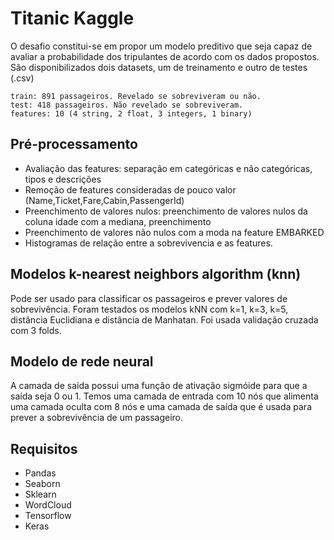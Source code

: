# Titanic Kaggle

O desafio constitui-se em propor um modelo preditivo que seja capaz de avaliar a probabilidade dos tripulantes de acordo com os dados propostos.
São disponibilizados dois datasets, um de treinamento e outro de testes (.csv) 
```
train: 891 passageiros. Revelado se sobreviveram ou não.
test: 418 passageiros. Não revelado se sobreviveram.
features: 10 (4 string, 2 float, 3 integers, 1 binary)
```

## Pré-processamento
- Avaliação das features: separação em categóricas e não categóricas, tipos e descrições
- Remoção de features consideradas de pouco valor​ (Name,Ticket,Fare,Cabin,PassengerId)
- Preenchimento de valores nulos: preenchimento de valores nulos da coluna idade com a mediana, preenchimento
- Preenchimento de valores não nulos com a moda na feature EMBARKED
- Histogramas de relação entre a sobrevivencia e as features.
 
## Modelos k-nearest neighbors algorithm (knn) 
Pode ser usado para classificar os passageiros e prever valores de sobrevivência. Foram testados os modelos kNN com k=1, k=3, k=5, distância Euclidiana e distância de Manhatan. Foi usada validação cruzada com 3 folds.


## Modelo de rede neural
A camada de saída possui uma função de ativação sigmóide para que a saída seja 0 ou 1. Temos uma camada de entrada com 10 nós que alimenta uma camada oculta com 8 nós e uma camada de saída que é usada para prever a sobrevivência de um passageiro.

## Requisitos
- Pandas
- Seaborn
- Sklearn
- WordCloud
- Tensorflow
- Keras
